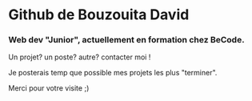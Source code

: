 # Github de Bouzouita David
### Web dev "Junior", actuellement en formation chez BeCode. 
Un projet? un poste? autre? contacter moi ! 

Je posterais temp que possible mes projets les plus "terminer".


Merci pour votre visite ;)
